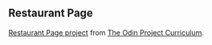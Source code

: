 ## Restaurant Page

[Restaurant Page project](https://www.theodinproject.com/courses/javascript/lessons/restaurant-page) from [The Odin Project Curriculum](https://www.theodinproject.com).